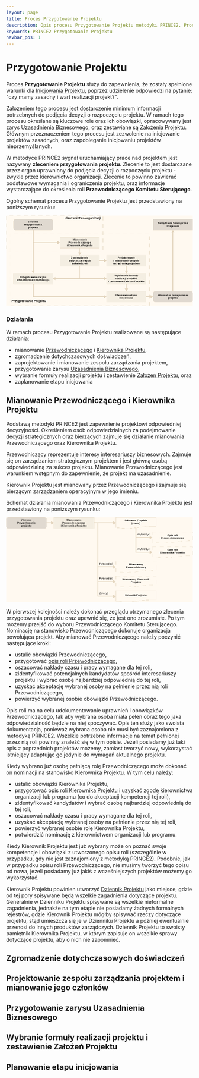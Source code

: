 ```yaml
---
layout: page
title: Proces Przygotowanie Projektu
description: Opis procesu Przygotowanie Projektu metodyki PRINCE2. Proces ten ma na celu zapewnienie, że zostały spełnione warunki dla Inicjowania Projeku.
keywords: PRINCE2 Przygotowanie Projektu
navbar_pos: 1
---
```

# Przygotowanie Projektu

Proces **Przygotowanie Projektu** służy do zapewnienia, że zostały spełnione warunki dla [Inicjowania Projektu](/prince2/inicjowanie-projektu),
poprzez udzielenie odpowiedzi na pytanie: "czy mamy zasadny i wart realizacji projekt?".

Założeniem tego procesu jest dostarczenie minimum informacji potrzebnych do podjęcia decyzji o rozpoczęciu projektu. W ramach tego procesu
określane są kluczowe role oraz ich obowiązki, opracowywany jest zarys [Uzasadnienia Biznesowego](/prince2/uzasadnienie-biznesowe), oraz zestawiane
są [Założenia Projektu](/prince2/zalozenia-projektu). Głównym przeznaczeniem tego procesu jest zezwolenie na inicjowanie projektów zasadnych,
oraz zapobieganie inicjowaniu projektów nieprzemyślanych.

W metodyce PRINCE2 sygnał uruchamiający prace nad projektem jest nazywany **zleceniem przygotowania projektu**. Zlecenie to jest dostarczane
przez organ uprawniony do podjęcia decyzji o rozpoczęciu projektu - zwykle przez kierownictwo organizacji. Zlecenie to powinno zawierać
podstawowe wymagania i ograniczenia projektu, oraz informacje wystarczające do określenia roli **Przewodniczącego Komitetu Sterującego**.

Ogólny schemat procesu Przygotowanie Projektu jest przedstawiony na poniższym rysunku:

<a href="/images/prince2/przygotowanie-projektu.png" rel="colorbox" title="Diagram procesu Przygotowanie Projektu">
  <img src="/images/prince2/przygotowanie-projektu.png" alt="Diagram procesu Przygotowanie Projektu" />
</a>

### Działania

W ramach procesu Przygotowanie Projektu realizowane są następujące działania:

  * mianowanie [Przewodniczącego](/prince2/przewodniczacy) i [Kierownika Projektu](/prince2/kierownik-projektu),
  * zgromadzenie dotychczasowych doświadczeń,
  * zaprojektowanie i mianowanie zespołu zarządzania projektem,
  * przygotowanie zarysu [Uzasadnienia Biznesowego](/prince2/uzasadnienie-biznesowe),
  * wybranie formuły realizacji projektu i zestawienie [Założeń Projektu](/prince2/zalozenia-projektu), oraz
  * zaplanowanie etapu inicjowania

## Mianowanie Przewodniczącego i Kierownika Projektu

Podstawą metodyki PRINCE2 jest zapewnienie projektowi odpowiedniej decyzyjności. Określeniem osób odpowiedzialnych za podejmowanie decyzji
strategicznych oraz bierzących zajmuje się działanie mianowania Przewodniczącego oraz Kierownika Projektu.

Przewodniczący reprezentuje interesy interesariuszy biznesowych. Zajmuje się on zarządzaniem strategicznym projektem i jest główną osobą
odpowiedzialną za sukces projektu. Mianowanie Przewodniczącego jest warunkiem wstępnym do zapewnienie, że projekt ma uzasadnienie.

Kierownik Projektu jest mianowany przez Przewodniczącego i zajmuje się bierzącym zarządzaniem operacyjnym w jego imieniu.

Schemat działania mianowania Przewodniczącego i Kierownika Projektu jest przedstawiony na poniższym rysunku:

<a href="/images/prince2/mianowanie-przewodniczacego-i-kierownika-projektu.png" rel="colorbox" title="Schemat działania mianowania Przewodniczącego i Kierownika Projektu">
  <img src="/images/prince2/mianowanie-przewodniczacego-i-kierownika-projektu.png" alt="Schemat działania mianowania Przewodniczącego i Kierownika Projektu" />
</a>

W pierwszej kolejności należy dokonać przeglądu otrzymanego zlecenia przygotowania projektu oraz upewnić się, że jest ono zrozumiałe.
Po tym możemy przejść do wyboru Przewodniczącego Komitetu Sterującego. Nominację na stanowisko Przewodniczącego dokonuje organizacja powołująca projekt. Aby mianować Przewodniczącego należy poczynić
następujące kroki:

  * ustalić obowiązki Przewodniczącego,
  * przygotować [opis roli Przewodniczącego](/prince2/przewodniczacy),
  * oszacować nakłady czasu i pracy wymagane dla tej roli,
  * zidentyfikować potencjalnych kandydatów spośród interesariuszy projektu i wybrać osobę najbardziej odpowiednią do tej roli,
  * uzyskać akceptację wybranej osoby na pełnienie przez nią roli Przewodniczącego,
  * powierzyć wybranej osobie obowiązki Przewodniczącego.

Opis roli ma na celu udokumentowanie uprawnień i obowiązków Przewodniczącego, tak aby wybrana osoba miała pełen obraz tego jaka
odpowiedzialność będzie na niej spoczywać. Opis ten służy jako swoista dokumentacja, ponieważ wybrana osoba nie musi być zaznajomiona
z metodyką PRINCE2. Wszelkie potrzebne informacje na temat pełnionej przez nią roli powinny znaleźć się w tym opisie. Jeżeli
posiadamy już taki opis z poprzednich projektów możemy, zamiast tworzyć nowy, wykorzystać istniejący adaptując go jedynie do
wymagań aktualnego projektu.

Kiedy wybrano już osobę pełniącą rolę Przewodniczącego może dokonać on nominacji na stanowisko Kierownika Projektu. W tym celu
należy:

  * ustalić obowiązki Kierownika Projektu,
  * przygotować [opis roli Kierownika Projektu](/prince2/kierownik-projektu) i uzyskać zgodę kierownictwa organizacji lub programu (co do akceptacji kompetencji tej roli),
  * zidentyfikować kandydatów i wybrać osobę najbardziej odpowiednią do tej roli,
  * oszacować nakłady czasu i pracy wymagane dla tej roli,
  * uzyskać akceptację wybranej osoby na pełnienie przez nią tej roli,
  * powierzyć wybranej osobie rolę Kierownika Projektu,
  * potwierdzić nominację z kierownictwem organizacji lub programu.

Kiedy Kierownik Projektu jest już wybrany może on poznać swoje kompetencje i obowiązki z utworzonego opisu roli (szczególnie w przypadku, gdy
nie jest zaznajomiony z metodyką PRINCE2). Podobnie, jak w przypadku opisu roli Przewodniczącego, nie musimy tworzyć tego opisu od nowa, jeżeli
posiadamy już jakiś z wcześniejszych projektów możemy go wykorzystać.

Kierownik Projektu powinien utworzyć [Dziennik Projektu](/prince2/dziennik-projektu) jako miejsce, gdzie od
tej pory spisywane będą wszelkie zagadnienia dotyczące projektu. Generalnie w Dzienniku Projektu spisywane są wszelkie nieformalne
zagadnienia, jednakże na tym etapie nie posiadamy żadnych formalnych rejestrów, gdzie Kierownik Projektu mógłby spisywać
rzeczy dotyczące projektu, stąd umieszcza się je w Dzienniku Projektu a później ewentualnie przenosi do innych produktów zarządczych. Dziennik
Projektu to swoisty pamiętnik Kierownika Projektu, w którym zapisuje on wszelkie sprawy dotyczące projektu, aby o nich nie zapomnieć.

## Zgromadzenie dotychczasowych doświadczeń

## Projektowanie zespołu zarządzania projektem i mianowanie jego członków

## Przygotowanie zarysu Uzasadnienia Biznesowego

## Wybranie formuły realizacji projektu i zestawienie Założeń Projektu

## Planowanie etapu inicjowania